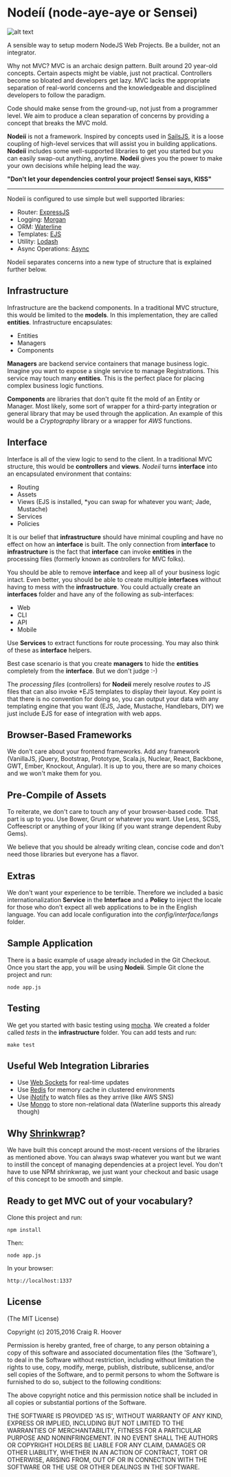 Nodeíí (node-aye-aye or Sensei)
========

![alt text](http://craigrhoover.com/images/asciiayeaye.png "Aye Aye")

A sensible way to setup modern NodeJS Web Projects. Be a builder, not an integrator.

Why not MVC?  MVC is an archaic design pattern. Built around 20 year-old concepts. Certain aspects might be viable, just not practical. Controllers become so bloated and developers get lazy.  MVC lacks the appropriate separation of real-world concerns and the knowledgeable and disciplined developers to follow the paradigm.

Code should make sense from the ground-up, not just from a programmer level.  We aim to produce a clean separation of concerns by providing a concept that breaks the MVC mold.

__Nodeíí__ is not a framework. Inspired by concepts used in [SailsJS](http://sailsjs.org/ "SailsJS"), it is a loose coupling of high-level services that will assist you in building applications. __Nodeíí__ includes some well-supported libraries to get you started but you can easily swap-out anything, anytime. __Nodeíí__ gives you the power to make your own decisions while helping lead the way.


__"Don't let your dependencies control your project! Sensei says, KISS"__
_____________________________________________________

Nodeíí is configured to use simple but well supported libraries:

- Router: [ExpressJS](http://expressjs.com/ "ExpressJS")
- Logging: [Morgan](https://github.com/expressjs/morgan "Morgan")
- ORM: [Waterline](https://github.com/balderdashy/waterline "Waterline")
- Templates: [EJS](https://github.com/tj/ejs "EJS")
- Utility: [Lodash](https://lodash.com/ "lodash")
- Async Operations: [Async](https://github.com/caolan/async "Async")

Nodeíí separates concerns into a new type of structure that is explained further below.

Infrastructure
---------------
Infrastructure are the backend components.  In a traditional MVC structure, this would be limited to the __models__. In this implementation, they are called __entities__.  Infrastructure encapsulates:

- Entities
- Managers
- Components

__Managers__ are backend service containers that manage business logic.  Imagine you want to expose a single service to manage Registrations.  This service may touch many __entities__. This is the perfect place for placing complex business logic functions.

__Components__ are libraries that don't quite fit the mold of an Entity or Manager.  Most likely, some sort of wrapper for a third-party integration or general library that may be used through the application.  An example of this would be a _Cryptography_ library or a wrapper for _AWS_ functions.

Interface
---------------
Interface is all of the view logic to send to the client.  In a traditional MVC structure, this would be __controllers__  and __views__. _Nodeíí_ turns __interface__ into an encapsulated environment that contains:

- Routing
- Assets
- Views (EJS is installed, *you can swap for whatever you want; Jade, Mustache)
- Services
- Policies

It is our belief that __infrastructure__ should have minimal coupling and have no effect on how an __interface__ is built. The only connection from __interface__ to __infrastructure__ is the fact that __interface__ can invoke __entities__ in the processing files (formerly known as controllers for MVC folks). 

You should be able to remove __interface__ and keep all of your business logic intact.  Even better, you should be able to create multiple __interfaces__ without having to mess with the __infrastructure__.  You could actually create an __interfaces__ folder and have any of the following as sub-interfaces:

- Web
- CLI
- API
- Mobile

Use __Services__ to extract functions for route processing. You may also think of these as __interface__ helpers.

Best case scenario is that you create __managers__ to hide the __entities__ completely from the __interface__.  But we don't judge :-)

The _processing files_ (controllers) for __Nodeíí__ merely resolve _routes_ to JS files that can also invoke *EJS templates to display their layout. Key point is that there is no convention for doing so, you can output your data with any templating engine that you want (EJS, Jade, Mustache, Handlebars, DIY) we just include EJS for ease of integration with web apps.

Browser-Based Frameworks
---------------
We don't care about your frontend frameworks. Add any framework (VanillaJS, jQuery, Bootstrap, Prototype, Scala.js, Nuclear, React, Backbone, GWT, Ember, Knockout, Angular).  It is up to you, there are so many choices and we won't make them for you. 

Pre-Compile of Assets
---------------
To reiterate, we don't care to touch any of your browser-based code.  That part is up to you.  Use Bower, Grunt or whatever you want. Use Less, SCSS, Coffeescript or anything of your liking (if you want strange dependent Ruby Gems). 

We believe that you should be already writing clean, concise code and don't need those libraries but everyone has a flavor.

Extras
---------------
We don't want your experience to be terrible.  Therefore we included a basic internationalization __Service__ in the __Interface__ and a __Policy__ to inject the locale for those who don't expect all web applications to be in the English language. You can add locale configuration into the _config/interface/langs_ folder.

Sample Application
---------------
There is a basic example of usage already included in the Git Checkout.  Once you start the app, you will be using __Nodeii__. Simple Git clone the project and run:

    node app.js

Testing
---------------
We get you started with basic testing using [mocha](https://mochajs.org/ "mocha").  We created a folder called _tests_ in the __infrastructure__ folder.  You can add tests and run:

    make test
    
Useful Web Integration Libraries
---------------
- Use [Web Sockets](http://socket.io/docs/) for real-time updates
- Use [Redis](https://github.com/luin/ioredis) for memory cache in clustered environments
- Use [iNotify](https://github.com/yuanchuan/node-watch) to watch files as they arrive (like AWS SNS)
- Use [Mongo](http://mongoosejs.com/) to store non-relational data (Waterline supports this already though)

Why [Shrinkwrap](https://docs.npmjs.com/cli/shrinkwrap "Shrinkwrap")?
---------------
We have built this concept around the most-recent versions of the libraries as mentioned above.  You can always swap whatever you want but we want to instill the concept of managing dependencies at a project level.  You don't have to use NPM shrinkwrap, we just want your checkout and basic usage of this concept to be smooth and simple.

## Ready to get MVC out of your vocabulary?

Clone this project and run:

    npm install
   
Then:

    node app.js

In your browser:

    http://localhost:1337
    
License
---------------
(The MIT License)

Copyright (c) 2015,2016 Craig R. Hoover <crh3675 at gmail.com>

Permission is hereby granted, free of charge, to any person obtaining a copy of this software and associated documentation files (the 'Software'), to deal in the Software without restriction, including without limitation the rights to use, copy, modify, merge, publish, distribute, sublicense, and/or sell copies of the Software, and to permit persons to whom the Software is furnished to do so, subject to the following conditions:

The above copyright notice and this permission notice shall be included in all copies or substantial portions of the Software.

THE SOFTWARE IS PROVIDED 'AS IS', WITHOUT WARRANTY OF ANY KIND, EXPRESS OR IMPLIED, INCLUDING BUT NOT LIMITED TO THE WARRANTIES OF MERCHANTABILITY, FITNESS FOR A PARTICULAR PURPOSE AND NONINFRINGEMENT. IN NO EVENT SHALL THE AUTHORS OR COPYRIGHT HOLDERS BE LIABLE FOR ANY CLAIM, DAMAGES OR OTHER LIABILITY, WHETHER IN AN ACTION OF CONTRACT, TORT OR OTHERWISE, ARISING FROM, OUT OF OR IN CONNECTION WITH THE SOFTWARE OR THE USE OR OTHER DEALINGS IN THE SOFTWARE.    
